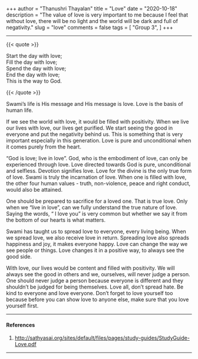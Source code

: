 +++
author = "Thanushri Thayalan"
title = "Love"
date = "2020-10-18"
description = "The value of love is very important to me because I feel that without love, there will be no light and the world will be dark and full of negativity."
slug = "love"
comments = false
tags = [
    "Group 3",
]
+++

---

{{< quote >}}
<p>Start the day with love; <br />
Fill the day with love; <br />
Spend the day with love; <br />
End the day with love; <br />
This is the way to God. <br /></p>
{{< /quote >}}

Swami’s life is His message and His message is love. Love is the basis of human life. 

If we see the world with love, it would be filled with positivity. When we live our lives with love, our lives get purified. We start seeing the good in everyone and put the negativity behind us. This is something that is very important especially in this generation. Love is pure and unconditional when it comes purely from the heart. 

“God is love; live in love”. God, who is the embodiment of love, can only be experienced through love. Love directed towards God is pure, unconditional and selfless. Devotion signifies love. Love for the divine is the only true form of love. Swami is truly the incarnation of love. When one is filled with love, the other four human values - truth, non-violence, peace and right conduct, would also be attained. 

One should be prepared to sacrifice for a loved one. That is true love. Only when we “live in love”, can we fully understand the true nature of love. Saying the words, “ I love you” is very common but whether we say it from the bottom of our hearts is what matters. 

Swami has taught us to spread love to everyone, every living being. When we spread love, we also receive love in return. Spreading love also spreads happiness and joy, it makes everyone happy. Love can change the way we see people or things. Love changes it in a positive way, to always see the good side. 

With love, our lives would be content and filled with positivity.  We will always see the good in others and we, ourselves, will never judge a person. One should never judge a person because everyone is different and they shouldn’t be judged for being themselves. Love all, don’t spread hate. Be kind to everyone and love everyone. Don’t forget to love yourself too because before you can show love to anyone else, make sure that you love yourself first. 

---

#### References

1. http://sathyasai.org/sites/default/files/pages/study-guides/StudyGuide-Love.pdf

---
